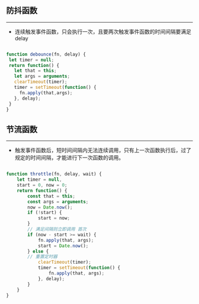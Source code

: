 ## 防抖函数
 ---

  - 连续触发事件函数，只会执行一次，且要两次触发事件函数的时间间隔要满足delay

 ```js

function debounce(fn, delay) {
  let timer = null;
  return function() {
    let that = this;
    let args = arguments;
    clearTimeout(timer);
    timer = setTimeout(function() {
      fn.apply(that,args);
    }, delay);
  }
}

 ```

 ## 节流函数
---

- 触发事件函数后，短时间间隔内无法连续调用，只有上一次函数执行后，过了规定的时间间隔，才能进行下一次函数的调用。

```js

function throttle(fn, delay, wait) {
    let timer = null,
    start = 0, now = 0;
    return function() {
        const that = this;
        const args = arguments;
        now = Date.now();
        if (!start) {
            start = now;
        }
        // 满足间隔则立即调用 首次
        if (now - start >= wait) {
            fn.apply(that, args);
            start = Date.now();
        } else {
        // 重置定时器  
            clearTimeout(timer);
            timer = setTimeout(function() {
                fn.apply(that, args);
            }, delay);
        }
    }
}
```